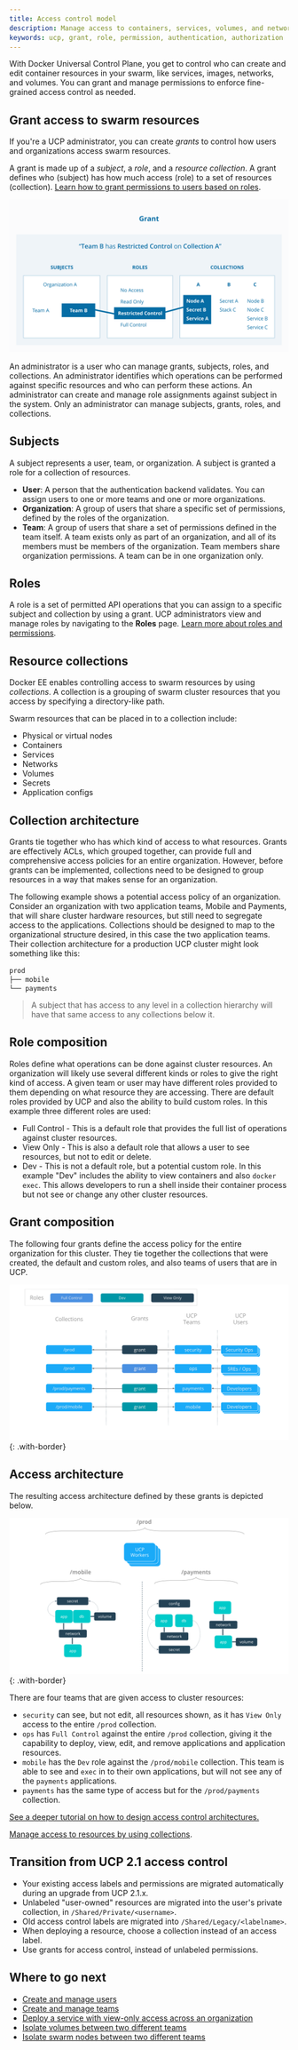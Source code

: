 ```yaml
---
title: Access control model
description: Manage access to containers, services, volumes, and networks by using role-based access control.
keywords: ucp, grant, role, permission, authentication, authorization
---
```


With Docker Universal Control Plane, you get to control who can create and
edit container resources in your swarm, like services, images, networks,
and volumes. You can grant and manage permissions to enforce fine-grained
access control as needed.

## Grant access to swarm resources

If you're a UCP administrator, you can create *grants* to control how users 
and organizations access swarm resources.

A grant is made up of a *subject*, a *role*, and a *resource collection*.
A grant defines who (subject) has how much access (role) 
to a set of resources (collection).
[Learn how to grant permissions to users based on roles](grant-permissions.md).

![](../images/ucp-grant-model.svg)

An administrator is a user who can manage grants, subjects, roles, and
collections. An administrator identifies which operations can be performed
against specific resources and who can perform these actions. An administrator
can create and manage role assignments against subject in the system.
Only an administrator can manage subjects, grants, roles, and collections. 

## Subjects

A subject represents a user, team, or organization. A subject is granted a
role for a collection of resources.

-   **User**: A person that the authentication backend validates. You can
    assign users to one or more teams and one or more organizations.
-   **Organization**: A group of users that share a specific set of
    permissions, defined by the roles of the organization.
-   **Team**: A group of users that share a set of permissions defined in the
    team itself. A team exists only as part of an organization, and all of its
    members must be members of the organization. Team members share
    organization permissions. A team can be in one organization only.

## Roles

A role is a set of permitted API operations that you can assign to a specific
subject and collection by using a grant. UCP administrators view and manage
roles by navigating to the **Roles** page.
[Learn more about roles and permissions](permission-levels.md). 

## Resource collections

Docker EE enables controlling access to swarm resources by using
*collections*. A collection is a grouping of swarm cluster resources that you
access by specifying a directory-like path. 

Swarm resources that can be placed in to a collection include:

- Physical or virtual nodes
- Containers
- Services
- Networks
- Volumes
- Secrets
- Application configs
 
## Collection architecture

Grants tie together who has which kind of access to what resources. Grants
are effectively ACLs, which grouped together, can provide full and comprehensive
access policies for an entire organization. However, before grants can be
implemented, collections need to be designed to group resources in a way that
makes sense for an organization.

The following example shows a potential access policy of an organization.
Consider an organization with two application teams, Mobile and Payments, that
will share cluster hardware resources, but still need to segregate access to the
applications. Collections should be designed to map to the organizational
structure desired, in this case the two application teams. Their collection
architecture for a production UCP cluster might look something like this:

```
prod
├── mobile
└── payments
```

> A subject that has access to any level in a collection hierarchy will have
> that same access to any collections below it. 

## Role composition

Roles define what operations can be done against cluster resources. An
organization will likely use several different kinds or roles to give the
right kind of access. A given team or user may have different roles provided
to them depending on what resource they are accessing. There are default roles
provided by UCP and also the ability to build custom roles. In this example
three different roles are used:

- Full Control - This is a default role that provides the full list of
  operations against cluster resources.
- View Only - This is also a default role that allows a user to see resources,
  but not to edit or delete.
- Dev - This is not a default role, but a potential custom role. In this
  example "Dev" includes the ability to view containers and also `docker exec`.
  This allows developers to run a shell inside their container process but not
  see or change any other cluster resources.

## Grant composition

The following four grants define the access policy for the entire organization
for this cluster. They tie together the collections that were created, the
default and custom roles, and also teams of users that are in UCP.

![image](../images/access-control-grant-composition.png){: .with-border}

## Access architecture

The resulting access architecture defined by these grants is depicted below. 

![image](../images/access-control-collection-architecture.png){: .with-border}

There are four teams that are given access to cluster resources:

- `security` can see, but not edit, all resources shown, as it has `View Only`
  access to the entire `/prod` collection. 
- `ops` has `Full Control` against the entire `/prod` collection, giving it the
  capability to deploy, view, edit, and remove applications and application
  resources.
- `mobile` has the `Dev` role against the `/prod/mobile` collection. This team
  is able to see and `exec` in to their own applications, but will not see any
  of the `payments` applications. 
- `payments` has the same type of access but for the `/prod/payments` collection.

[See a deeper tutorial on how to design access control architectures.](access-control-design-ee-standard.md)

[Manage access to resources by using collections](manage-access-with-collections.md).

## Transition from UCP 2.1 access control

-   Your existing access labels and permissions are migrated automatically
    during an upgrade from UCP 2.1.x.
-   Unlabeled "user-owned" resources are migrated into the user's private
    collection, in `/Shared/Private/<username>`.
-   Old access control labels are migrated into `/Shared/Legacy/<labelname>`.
-   When deploying a resource, choose a collection instead of an access label.
-   Use grants for access control, instead of unlabeled permissions.

## Where to go next

-  [Create and manage users](create-and-manage-users.md)
-  [Create and manage teams](create-and-manage-teams.md)
-  [Deploy a service with view-only access across an organization](deploy-view-only-service.md)
-  [Isolate volumes between two different teams](isolate-volumes-between-teams.md)
-  [Isolate swarm nodes between two different teams](isolate-nodes-between-teams.md)

